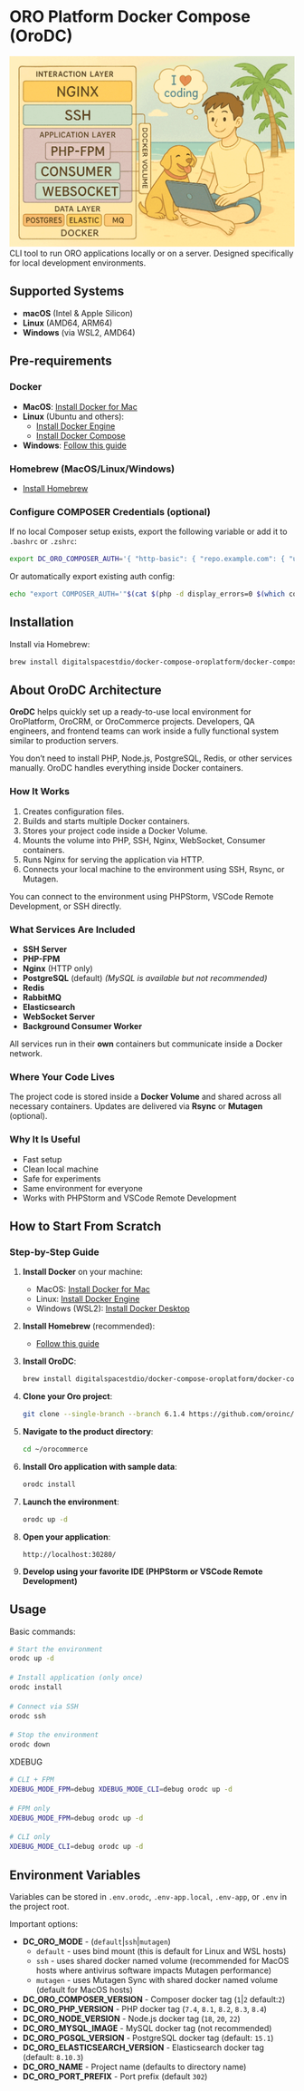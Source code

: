
# ORO Platform Docker Compose (OroDC)
![Docker architecture](docs/docker-architecture-small.png)
CLI tool to run ORO applications locally or on a server. Designed specifically for local development environments.

## Supported Systems
- **macOS** (Intel & Apple Silicon)
- **Linux** (AMD64, ARM64)
- **Windows** (via WSL2, AMD64)

## Pre-requirements

### Docker
- **MacOS**: [Install Docker for Mac](https://docs.docker.com/desktop/mac/install/)
- **Linux** (Ubuntu and others):
  - [Install Docker Engine](https://docs.docker.com/engine/install/ubuntu/)
  - [Install Docker Compose](https://docs.docker.com/compose/install/compose-plugin/)
- **Windows**: [Follow this guide](https://docs.docker.com/desktop/windows/wsl/)

### Homebrew (MacOS/Linux/Windows)
- [Install Homebrew](https://brew.sh/)

### Configure COMPOSER Credentials (optional)
If no local Composer setup exists, export the following variable or add it to `.bashrc` or `.zshrc`:

```bash
export DC_ORO_COMPOSER_AUTH='{ "http-basic": { "repo.example.com": { "username": "xxxxxxxx", "password": "yyyyyyyy" } }, "github-oauth": { "github.com": "xxxxxxxx" }, "gitlab-token": { "example.org": "xxxxxxxx" } }'
```

Or automatically export existing auth config:

```bash
echo "export COMPOSER_AUTH='"$(cat $(php -d display_errors=0 $(which composer) config --no-interaction --global home 2>/dev/null)/auth.json | jq -c .)"'"
```

## Installation
Install via Homebrew:

```bash
brew install digitalspacestdio/docker-compose-oroplatform/docker-compose-oroplatform
```

## About OroDC Architecture

**OroDC** helps quickly set up a ready-to-use local environment for OroPlatform, OroCRM, or OroCommerce projects.
Developers, QA engineers, and frontend teams can work inside a fully functional system similar to production servers.

You don’t need to install PHP, Node.js, PostgreSQL, Redis, or other services manually. OroDC handles everything inside Docker containers.

### How It Works
1. Creates configuration files.
2. Builds and starts multiple Docker containers.
3. Stores your project code inside a Docker Volume.
4. Mounts the volume into PHP, SSH, Nginx, WebSocket, Consumer containers.
5. Runs Nginx for serving the application via HTTP.
6. Connects your local machine to the environment using SSH, Rsync, or Mutagen.

You can connect to the environment using PHPStorm, VSCode Remote Development, or SSH directly.

### What Services Are Included
- **SSH Server**
- **PHP-FPM**
- **Nginx** (HTTP only)
- **PostgreSQL** (default) *(MySQL is available but not recommended)*
- **Redis**
- **RabbitMQ**
- **Elasticsearch**
- **WebSocket Server**
- **Background Consumer Worker**

All services run in their **own** containers but communicate inside a Docker network.

### Where Your Code Lives

The project code is stored inside a **Docker Volume** and shared across all necessary containers.
Updates are delivered via **Rsync** or **Mutagen** (optional).

### Why It Is Useful
- Fast setup
- Clean local machine
- Safe for experiments
- Same environment for everyone
- Works with PHPStorm and VSCode Remote Development

## How to Start From Scratch

### Step-by-Step Guide

1. **Install Docker** on your machine:
   - MacOS: [Install Docker for Mac](https://docs.docker.com/desktop/mac/install/)
   - Linux: [Install Docker Engine](https://docs.docker.com/engine/install/ubuntu/)
   - Windows (WSL2): [Install Docker Desktop](https://docs.docker.com/desktop/windows/wsl/)

1. **Install Homebrew** (recommended):
   - [Follow this guide](https://brew.sh/)
1. **Install OroDC**:
   ```bash
   brew install digitalspacestdio/docker-compose-oroplatform/docker-compose-oroplatform
   ```
1. **Clone your Oro project**:
   ```bash
   git clone --single-branch --branch 6.1.4 https://github.com/oroinc/orocommerce-application.git ~/orocommerce
   ```
1. **Navigate to the product directory**:
   ```bash
   cd ~/orocommerce
   ```
1. **Install Oro application with sample data**:
   ```bash
   orodc install
   ```
1. **Launch the environment**:
   ```bash
   orodc up -d
   ```
1. **Open your application**:
   ```
   http://localhost:30280/
   ```
1. **Develop using your favorite IDE (PHPStorm or VSCode Remote Development)**

## Usage

Basic commands:

```bash
# Start the environment
orodc up -d

# Install application (only once)
orodc install

# Connect via SSH
orodc ssh

# Stop the environment
orodc down
```

XDEBUG
```bash
# CLI + FPM 
XDEBUG_MODE_FPM=debug XDEBUG_MODE_CLI=debug orodc up -d

# FPM only 
XDEBUG_MODE_FPM=debug orodc up -d

# CLI only
XDEBUG_MODE_CLI=debug orodc up -d
```

## Environment Variables

Variables can be stored in `.env.orodc`, `.env-app.local`, `.env-app`, or `.env` in the project root.

Important options:
- **DC_ORO_MODE** - (`default`|`ssh`|`mutagen`)
   * `default` - uses bind mount (this is default for Linux and WSL hosts)
   * `ssh` - uses shared docker named volume (recommended for MacOS hosts where antivirus software impacts Mutagen performance)
   * `mutagen` - uses Mutagen Sync with shared docker named volume (default for MacOS hosts)
- **DC_ORO_COMPOSER_VERSION** - Composer docker tag (`1`|`2` default:`2`)
- **DC_ORO_PHP_VERSION** - PHP docker tag (`7.4`, `8.1`, `8.2`, `8.3`, `8.4`)
- **DC_ORO_NODE_VERSION** - Node.js docker tag (`18`, `20`, `22`)
- **DC_ORO_MYSQL_IMAGE** - MySQL docker tag (not recommended)
- **DC_ORO_PGSQL_VERSION** - PostgreSQL docker tag (default: `15.1`)
- **DC_ORO_ELASTICSEARCH_VERSION** - Elasticsearch docker tag (default: `8.10.3`)
- **DC_ORO_NAME** - Project name (defaults to directory name)
- **DC_ORO_PORT_PREFIX** - Port prefix (default `302`)

